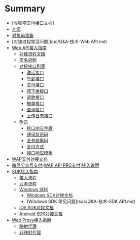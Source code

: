 # Summary
* [收钱吧支付接口文档]
* [介绍](README.md)
* [对接前准备](business.md)
* [对接过程常见问题](api/Q&A-技术-Web API.md)
* [Web API接入指南](api/README.md)
    * [对接流程文档](api/apiflow.md)
    * [签名机制](api/sign.md)
    * [对接接口列表]()
       * [激活接口](api/interface/activate.md)
       * [签到接口](api/interface/checkin.md)
       * [支付接口](api/interface/pay.md)
       * [预下单接口](api/interface/precreate.md)
       * [退款接口](api/interface/refund.md)
       * [撤单接口](api/interface/revoke&cancel.md)
       * [查询接口](api/interface/query.md)
       * [上传日志接口](api/interface/uploadLog.md)
    * [附录]()
       * [接口响应字段](api/annex/responseParams.md)
       * [通讯状态码](api/annex/responseCode.md)
       * [业务结果码](api/annex/resultCode.md)
       * [支付方式](api/annex/payway.md)
       * [接口响应模板](api/annex/responseExample.md)
* [WAP支付对接文档](api/wap.md)    
* [微信公众号支付(WAP API PRO支付)接入说明](api/wap2.md)
* [SDK接入指南](sdk/README.md)
    * [接入流程](sdk/flow.md)
    * [业务流程](sdk/business.md)
    * [Windows SDK]()
       * [Windows SDK对接文档](sdk/windows.md)
       * [Windows SDK 常见问题](sdk/Q&A-技术-SDK API.md)
    * [iOS SDK对接文档](sdk/ios.md)
    * [Android SDK对接文档](sdk/android.md)
* [Web Proxy接入指南](proxy/README.md)
    * [映射代理](proxy/webproxy-auto.md)
    * [非映射代理](proxy/webproxy.md)
    
    
   

